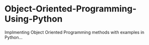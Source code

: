 # Object-Oriented-Programming-Using-Python
Implmenting Object Oriented Programming methods with examples in Python...
